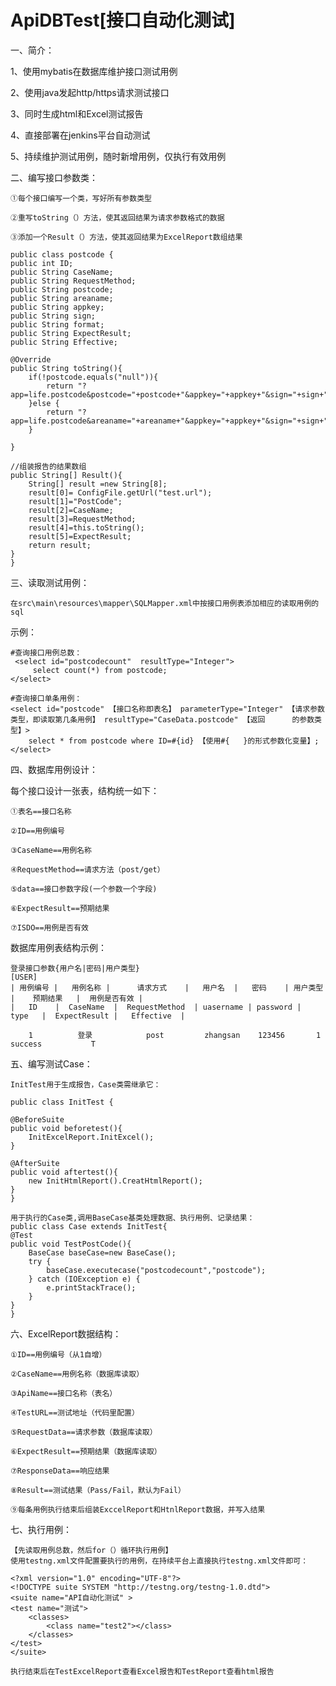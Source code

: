 # ApiDBTest[接口自动化测试]
一、简介：

1、使用mybatis在数据库维护接口测试用例

2、使用java发起http/https请求测试接口

3、同时生成html和Excel测试报告

4、直接部署在jenkins平台自动测试

5、持续维护测试用例，随时新增用例，仅执行有效用例

二、编写接口参数类：

    ①每个接口编写一个类，写好所有参数类型
    
    ②重写toString（）方法，使其返回结果为请求参数格式的数据
    
    ③添加一个Result（）方法，使其返回结果为ExcelReport数组结果
    
    public class postcode {
    public int ID;
    public String CaseName;
    public String RequestMethod;
    public String postcode;
    public String areaname;
    public String appkey;
    public String sign;
    public String format;
    public String ExpectResult;
    public String Effective;

    @Override
    public String toString(){
        if(!postcode.equals("null")){
            return "?app=life.postcode&postcode="+postcode+"&appkey="+appkey+"&sign="+sign+"&format="+format;
        }else {
            return "?app=life.postcode&areaname="+areaname+"&appkey="+appkey+"&sign="+sign+"&format="+format;
        }

    }

    //组装报告的结果数组
    public String[] Result(){
        String[] result =new String[8];
        result[0]= ConfigFile.getUrl("test.url");
        result[1]="PostCode";
        result[2]=CaseName;
        result[3]=RequestMethod;
        result[4]=this.toString();
        result[5]=ExpectResult;
        return result;
    }
    }

三、读取测试用例：

    在src\main\resources\mapper\SQLMapper.xml中按接口用例表添加相应的读取用例的sql
    
 示例：
 
    #查询接口用例总数：
     <select id="postcodecount"  resultType="Integer">
         select count(*) from postcode;
    </select>
    
    #查询接口单条用例：
    <select id="postcode" 【接口名称即表名】 parameterType="Integer" 【请求参数类型，即读取第几条用例】 resultType="CaseData.postcode" 【返回      的参数类型】>
        select * from postcode where ID=#{id} 【使用#{   }的形式参数化变量】;
    </select>

四、数据库用例设计：

每个接口设计一张表，结构统一如下：

    ①表名==接口名称
    
    ②ID==用例编号
    
    ③CaseName==用例名称
    
    ④RequestMethod==请求方法（post/get）
    
    ⑤data==接口参数字段(一个参数一个字段)
    
    ⑥ExpectResult==预期结果
    
    ⑦ISDO==用例是否有效

数据库用例表结构示例：
    
    登录接口参数{用户名|密码|用户类型}
    [USER]
    | 用例编号 |   用例名称 |      请求方式    |   用户名  |   密码    | 用户类型 |    预期结果   |  用例是否有效 | 
    |   ID    |  CaseName  |  RequestMethod  | uasername | password |  type   |  ExpectResult |   Effective  |
    
        1          登录            post         zhangsan    123456       1           success           T


五、编写测试Case：

    InitTest用于生成报告，Case类需继承它：
    
    public class InitTest {

    @BeforeSuite
    public void beforetest(){
        InitExcelReport.InitExcel();
    }

    @AfterSuite
    public void aftertest(){
        new InitHtmlReport().CreatHtmlReport();
    }
    }
    
    用于执行的Case类,调用BaseCase基类处理数据、执行用例、记录结果：
    public class Case extends InitTest{
    @Test
    public void TestPostCode(){
        BaseCase baseCase=new BaseCase();
        try {
            baseCase.executecase("postcodecount","postcode");
        } catch (IOException e) {
            e.printStackTrace();
        }
    }
    }

六、ExcelReport数据结构：

    ①ID==用例编号（从1自增）
    
    ②CaseName==用例名称（数据库读取）
    
    ③ApiName==接口名称（表名）
    
    ④TestURL==测试地址（代码里配置）
    
    ⑤RequestData==请求参数（数据库读取）
    
    ⑥ExpectResult==预期结果（数据库读取）
    
    ⑦ResponseData==响应结果
    
    ⑧Result==测试结果（Pass/Fail，默认为Fail）
    
    ⑨每条用例执行结束后组装ExccelReport和HtnlReport数据，并写入结果
    
七、执行用例：

    【先读取用例总数，然后for（）循环执行用例】
    使用testng.xml文件配置要执行的用例，在持续平台上直接执行testng.xml文件即可：
    
    <?xml version="1.0" encoding="UTF-8"?>
    <!DOCTYPE suite SYSTEM "http://testng.org/testng-1.0.dtd">
    <suite name="API自动化测试" >
    <test name="测试">
        <classes>
            <class name="test2"></class>
        </classes>
    </test>
    </suite>
    
    执行结束后在TestExcelReport查看Excel报告和TestReport查看html报告
